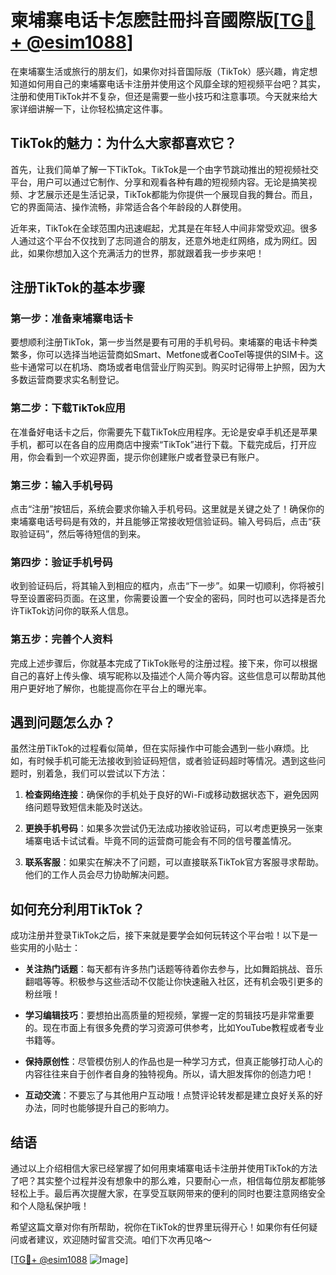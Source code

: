 # 柬埔寨电话卡怎麽註冊抖音國際版[[TG💪+ @esim1088](https://t.me/s/esim1088)]

在柬埔寨生活或旅行的朋友们，如果你对抖音国际版（TikTok）感兴趣，肯定想知道如何用自己的柬埔寨电话卡注册并使用这个风靡全球的短视频平台吧？其实，注册和使用TikTok并不复杂，但还是需要一些小技巧和注意事项。今天就来给大家详细讲解一下，让你轻松搞定这件事。

## TikTok的魅力：为什么大家都喜欢它？

首先，让我们简单了解一下TikTok。TikTok是一个由字节跳动推出的短视频社交平台，用户可以通过它制作、分享和观看各种有趣的短视频内容。无论是搞笑视频、才艺展示还是生活记录，TikTok都能为你提供一个展现自我的舞台。而且，它的界面简洁、操作流畅，非常适合各个年龄段的人群使用。

近年来，TikTok在全球范围内迅速崛起，尤其是在年轻人中间非常受欢迎。很多人通过这个平台不仅找到了志同道合的朋友，还意外地走红网络，成为网红。因此，如果你想加入这个充满活力的世界，那就跟着我一步步来吧！

## 注册TikTok的基本步骤

### 第一步：准备柬埔寨电话卡

要想顺利注册TikTok，第一步当然是要有可用的手机号码。柬埔寨的电话卡种类繁多，你可以选择当地运营商如Smart、Metfone或者CooTel等提供的SIM卡。这些卡通常可以在机场、商场或者电信营业厅购买到。购买时记得带上护照，因为大多数运营商要求实名制登记。

### 第二步：下载TikTok应用

在准备好电话卡之后，你需要先下载TikTok应用程序。无论是安卓手机还是苹果手机，都可以在各自的应用商店中搜索“TikTok”进行下载。下载完成后，打开应用，你会看到一个欢迎界面，提示你创建账户或者登录已有账户。

### 第三步：输入手机号码

点击“注册”按钮后，系统会要求你输入手机号码。这里就是关键之处了！确保你的柬埔寨电话号码是有效的，并且能够正常接收短信验证码。输入号码后，点击“获取验证码”，然后等待短信的到来。

### 第四步：验证手机号码

收到验证码后，将其输入到相应的框内，点击“下一步”。如果一切顺利，你将被引导至设置密码页面。在这里，你需要设置一个安全的密码，同时也可以选择是否允许TikTok访问你的联系人信息。

### 第五步：完善个人资料

完成上述步骤后，你就基本完成了TikTok账号的注册过程。接下来，你可以根据自己的喜好上传头像、填写昵称以及描述个人简介等内容。这些信息可以帮助其他用户更好地了解你，也能提高你在平台上的曝光率。

## 遇到问题怎么办？

虽然注册TikTok的过程看似简单，但在实际操作中可能会遇到一些小麻烦。比如，有时候手机可能无法接收到验证码短信，或者验证码超时等情况。遇到这些问题时，别着急，我们可以尝试以下方法：

1. **检查网络连接**：确保你的手机处于良好的Wi-Fi或移动数据状态下，避免因网络问题导致短信未能及时送达。
   
2. **更换手机号码**：如果多次尝试仍无法成功接收验证码，可以考虑更换另一张柬埔寨电话卡试试看。毕竟不同的运营商可能会有不同的信号覆盖情况。

3. **联系客服**：如果实在解决不了问题，可以直接联系TikTok官方客服寻求帮助。他们的工作人员会尽力协助解决问题。

## 如何充分利用TikTok？

成功注册并登录TikTok之后，接下来就是要学会如何玩转这个平台啦！以下是一些实用的小贴士：

- **关注热门话题**：每天都有许多热门话题等待着你去参与，比如舞蹈挑战、音乐翻唱等等。积极参与这些活动不仅能让你快速融入社区，还有机会吸引更多的粉丝哦！

- **学习编辑技巧**：要想拍出高质量的短视频，掌握一定的剪辑技巧是非常重要的。现在市面上有很多免费的学习资源可供参考，比如YouTube教程或者专业书籍等。

- **保持原创性**：尽管模仿别人的作品也是一种学习方式，但真正能够打动人心的内容往往来自于创作者自身的独特视角。所以，请大胆发挥你的创造力吧！

- **互动交流**：不要忘了与其他用户互动哦！点赞评论转发都是建立良好关系的好办法，同时也能够提升自己的影响力。

## 结语

通过以上介绍相信大家已经掌握了如何用柬埔寨电话卡注册并使用TikTok的方法了吧？其实整个过程并没有想象中的那么难，只要耐心一点，相信每位朋友都能够轻松上手。最后再次提醒大家，在享受互联网带来的便利的同时也要注意网络安全和个人隐私保护哦！

希望这篇文章对你有所帮助，祝你在TikTok的世界里玩得开心！如果你有任何疑问或者建议，欢迎随时留言交流。咱们下次再见咯～

[[TG💪+ @esim1088](https://t.me/s/esim1088) ![Image](https://i.postimg.cc/4NQfJmqS/Snipaste-2025-05-13-00-14-12.png)]
